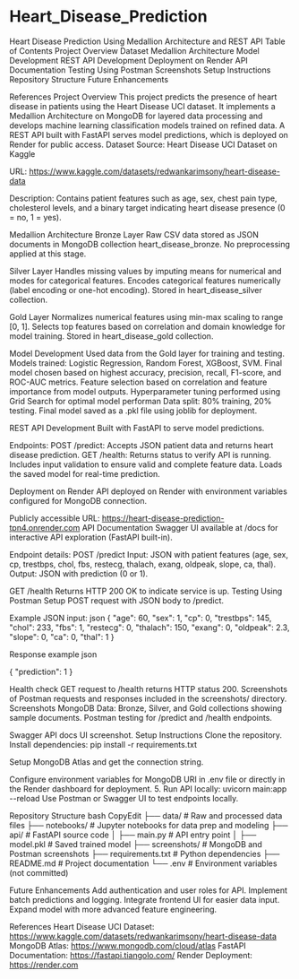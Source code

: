 # Heart_Disease_Prediction

Heart Disease Prediction Using Medallion Architecture and REST API
Table of Contents
Project Overview
Dataset
Medallion Architecture
Model Development
REST API Development
Deployment on Render
API Documentation
Testing Using Postman
Screenshots
Setup Instructions
Repository Structure
Future Enhancements

References
Project Overview
This project predicts the presence of heart disease in patients using the Heart Disease UCI dataset. It implements a Medallion Architecture on MongoDB for layered data processing and develops machine learning classification models trained on refined data. A REST API built with FastAPI serves model predictions, which is deployed on Render for public access.
Dataset
Source: Heart Disease UCI Dataset on Kaggle

URL: https://www.kaggle.com/datasets/redwankarimsony/heart-disease-data

Description: Contains patient features such as age, sex, chest pain type, cholesterol levels, and a binary target indicating heart disease presence (0 = no, 1 = yes).

Medallion Architecture
Bronze Layer
Raw CSV data stored as JSON documents in MongoDB collection heart_disease_bronze.
No preprocessing applied at this stage.

Silver Layer
Handles missing values by imputing means for numerical and modes for categorical features.
Encodes categorical features numerically (label encoding or one-hot encoding).
Stored in heart_disease_silver collection.

Gold Layer
Normalizes numerical features using min-max scaling to range [0, 1].
Selects top features based on correlation and domain knowledge for model training.
Stored in heart_disease_gold collection.

Model Development
Used data from the Gold layer for training and testing.
Models trained: Logistic Regression, Random Forest, XGBoost, SVM.
Final model chosen based on highest accuracy, precision, recall, F1-score, and ROC-AUC metrics.
Feature selection based on correlation and feature importance from model outputs.
Hyperparameter tuning performed using Grid Search for optimal model performan
Data split: 80% training, 20% testing.
Final model saved as a .pkl file using joblib for deployment.

REST API Development
Built with FastAPI to serve model predictions.

Endpoints:
POST /predict: Accepts JSON patient data and returns heart disease prediction.
GET /health: Returns status to verify API is running.
Includes input validation to ensure valid and complete feature data.
Loads the saved model for real-time prediction.

Deployment on Render
API deployed on Render with environment variables configured for MongoDB connection.

Publicly accessible URL: https://heart-disease-prediction-tpn4.onrender.com
API Documentation
Swagger UI available at /docs for interactive API exploration (FastAPI built-in).

Endpoint details:
POST /predict
Input: JSON with patient features (age, sex, cp, trestbps, chol, fbs, restecg, thalach, exang, oldpeak, slope, ca, thal).
Output: JSON with prediction (0 or 1).

GET /health
Returns HTTP 200 OK to indicate service is up.
Testing Using Postman
Setup POST request with JSON body to /predict.

Example JSON input:
json
{
  "age": 60,
  "sex": 1,
  "cp": 0,
  "trestbps": 145,
  "chol": 233,
  "fbs": 1,
  "restecg": 0,
  "thalach": 150,
  "exang": 0,
  "oldpeak": 2.3,
  "slope": 0,
  "ca": 0,
  "thal": 1
}

Response example
json

{
  "prediction": 1
}

Health check GET request to /health returns HTTP status 200.
Screenshots of Postman requests and responses included in the screenshots/ directory.
Screenshots
MongoDB Data: Bronze, Silver, and Gold collections showing sample documents.
Postman testing for /predict and /health endpoints.

Swagger API docs UI screenshot.
Setup Instructions
Clone the repository.
Install dependencies: pip install -r requirements.txt

Setup MongoDB Atlas and get the connection string.

Configure environment variables for MongoDB URI in .env file or directly in the Render dashboard for deployment.
5. Run API locally:  uvicorn main:app --reload
Use Postman or Swagger UI to test endpoints locally.

Repository Structure
bash
CopyEdit
├── data/                      # Raw and processed data files
├── notebooks/                 # Jupyter notebooks for data prep and modeling
├── api/                      # FastAPI source code
│   ├── main.py               # API entry point
│   ├── model.pkl             # Saved trained model
├── screenshots/              # MongoDB and Postman screenshots
├── requirements.txt          # Python dependencies
├── README.md                 # Project documentation
└── .env                      # Environment variables (not committed)

Future Enhancements
Add authentication and user roles for API.
Implement batch predictions and logging.
Integrate frontend UI for easier data input.
Expand model with more advanced feature engineering.

References
Heart Disease UCI Dataset: https://www.kaggle.com/datasets/redwankarimsony/heart-disease-data
MongoDB Atlas: https://www.mongodb.com/cloud/atlas
FastAPI Documentation: https://fastapi.tiangolo.com/
Render Deployment: https://render.com
